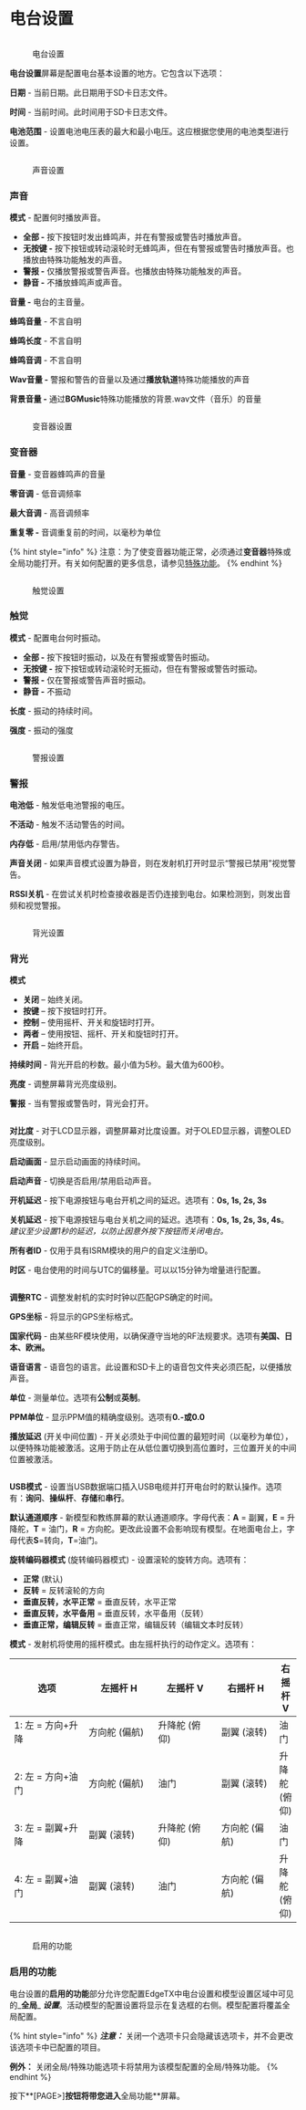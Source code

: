# 电台设置

<figure><img src="/.gitbook/assets/bwRadioSetup.png" alt=""><figcaption><p>电台设置</p></figcaption></figure>

**电台设置**屏幕是配置电台基本设置的地方。它包含以下选项：

**日期** - 当前日期。此日期用于SD卡日志文件。

**时间** - 当前时间。此时间用于SD卡日志文件。

**电池范围** - 设置电池电压表的最大和最小电压。这应根据您使用的电池类型进行设置。

<figure><img src="/.gitbook/assets/bwRadioSetup2.png" alt=""><figcaption><p>声音设置</p></figcaption></figure>

### **声音**

**模式** - 配置何时播放声音。

* **全部 -** 按下按钮时发出蜂鸣声，并在有警报或警告时播放声音。
* **无按键 -** 按下按钮或转动滚轮时无蜂鸣声，但在有警报或警告时播放声音。也播放由特殊功能触发的声音。
* **警报 -** 仅播放警报或警告声音。也播放由特殊功能触发的声音。
* **静音 -** 不播放蜂鸣声或声音。

**音量 -** 电台的主音量。

**蜂鸣音量** - 不言自明

**蜂鸣长度** - 不言自明

**蜂鸣音调** - 不言自明

**Wav音量 -** 警报和警告的音量以及通过**播放轨道**特殊功能播放的声音

**背景音量 -** 通过**BGMusic**特殊功能播放的背景.wav文件（音乐）的音量

<figure><img src="/.gitbook/assets/bwRadioSetup3 (1).png" alt=""><figcaption><p>变音器设置</p></figcaption></figure>

### **变音器**

**音量** - 变音器蜂鸣声的音量

**零音调** - 低音调频率

**最大音调** - 高音调频率

**重复零 -** 音调重复前的时间，以毫秒为单位

{% hint style="info" %}
注意：为了使变音器功能正常，必须通过**变音器**特殊或全局功能打开。有关如何配置的更多信息，请参见[特殊功能](../../color-radios/model-settings/special-functions.md)。
{% endhint %}

<figure><img src="/.gitbook/assets/bwRadioSetup4.png" alt=""><figcaption><p>触觉设置</p></figcaption></figure>

### 触觉

**模式** - 配置电台何时振动。

* **全部 -** 按下按钮时振动，以及在有警报或警告时振动。
* **无按键 -** 按下按钮或转动滚轮时无振动，但在有警报或警告时振动。
* **警报 -** 仅在警报或警告声音时振动。
* **静音 -** 不振动

**长度** - 振动的持续时间。

**强度** - 振动的强度

<figure><img src="/.gitbook/assets/bwRadioSetup5.png" alt=""><figcaption><p>警报设置</p></figcaption></figure>

### 警报

**电池低** - 触发低电池警报的电压。

**不活动** - 触发不活动警告的时间。

**内存低** - 启用/禁用低内存警告。

**声音关闭** - 如果声音模式设置为静音，则在发射机打开时显示“警报已禁用”视觉警告。

**RSSI关机** - 在尝试关机时检查接收器是否仍连接到电台。如果检测到，则发出音频和视觉警报。

<figure><img src="/.gitbook/assets/bwRadioSetup6.png" alt=""><figcaption><p>背光设置</p></figcaption></figure>

### 背光

**模式**

* **关闭** – 始终关闭。
* **按键** – 按下按钮时打开。
* **控制** – 使用摇杆、开关和旋钮时打开。
* **两者** – 使用按钮、摇杆、开关和旋钮时打开。
* **开启** – 始终开启。

**持续时间** - 背光开启的秒数。最小值为5秒。最大值为600秒。

**亮度** - 调整屏幕背光亮度级别。

**警报** - 当有警报或警告时，背光会打开。

<figure><img src="/.gitbook/assets/bwRadioSetup7.png" alt=""><figcaption></figcaption></figure>

**对比度** - 对于LCD显示器，调整屏幕对比度设置。对于OLED显示器，调整OLED亮度级别。

**启动画面** - 显示启动画面的持续时间。

**启动声音** - 切换是否启用/禁用启动声音。

**开机延迟** - 按下电源按钮与电台开机之间的延迟。选项有：**0s, 1s, 2s, 3s**

**关机延迟** - 按下电源按钮与电台关机之间的延迟。选项有：**0s, 1s, 2s, 3s, 4s**。_建议至少设置1秒的延迟，以防止因意外按下按钮而关闭电台。_

**所有者ID** - 仅用于具有ISRM模块的用户的自定义注册ID。

**时区** - 电台使用的时间与UTC的偏移量。可以以15分钟为增量进行配置。

<figure><img src="/.gitbook/assets/bwRadioSetup8.png" alt=""><figcaption></figcaption></figure>

**调整RTC** - 调整发射机的实时时钟以匹配GPS确定的时间。

**GPS坐标** - 将显示的GPS坐标格式。

**国家代码** - 由某些RF模块使用，以确保遵守当地的RF法规要求。选项有**美国、日本、欧洲。**

**语音语言** - 语音包的语言。此设置和SD卡上的语音包文件夹必须匹配，以便播放声音。

**单位** - 测量单位。选项有**公制**或**英制**。

**PPM单位** - 显示PPM值的精确度级别。选项有**0.-**或**0.0**

**播放延迟** (开关中间位置) - 开关必须处于中间位置的最短时间（以毫秒为单位），以便特殊功能被激活。这用于防止在从低位置切换到高位置时，三位置开关的中间位置被激活。

<figure><img src="/.gitbook/assets/bwRadioSetup9.png" alt=""><figcaption></figcaption></figure>

**USB模式** - 设置当USB数据端口插入USB电缆并打开电台时的默认操作。选项有：**询问**、**操纵杆**、**存储**和**串行**。

**默认通道顺序** - 新模型和教练屏幕的默认通道顺序。字母代表：**A** = 副翼，**E** = 升降舵，**T** = 油门，**R** = 方向舵。更改此设置不会影响现有模型。在地面电台上，字母代表**S**=转向，**T**=油门。

**旋转编码器模式** (旋转编码器模式) - 设置滚轮的旋转方向。选项有：

* **正常** (默认)
* **反转** = 反转滚轮的方向
* **垂直反转，水平正常** = 垂直反转，水平正常
* **垂直反转，水平备用** = 垂直反转，水平备用（反转）
* **垂直正常，编辑反转** = 垂直正常，编辑反转（编辑文本时反转）

**模式** - 发射机将使用的摇杆模式。由左摇杆执行的动作定义。选项有：

<table><thead><tr><th width="181">选项</th><th width="168">左摇杆 H</th><th width="149">左摇杆 V</th><th width="133">右摇杆 H</th><th>右摇杆 V</th></tr></thead><tbody><tr><td>1: 左 = 方向+升降 </td><td>方向舵 (偏航)</td><td>升降舵 (俯仰)</td><td>副翼 (滚转)</td><td>油门</td></tr><tr><td>2: 左 = 方向+油门</td><td>方向舵 (偏航)</td><td>油门</td><td>副翼 (滚转)</td><td>升降舵 (俯仰)</td></tr><tr><td>3: 左 = 副翼+升降</td><td>副翼 (滚转)</td><td>升降舵 (俯仰)</td><td>方向舵 (偏航)</td><td>油门</td></tr><tr><td>4: 左 = 副翼+油门</td><td>副翼 (滚转)</td><td>油门</td><td>方向舵 (偏航)</td><td>升降舵 (俯仰)</td></tr></tbody></table>

<figure><img src="/.gitbook/assets/bwEnabledFeatures.png" alt=""><figcaption><p>启用的功能</p></figcaption></figure>

### 启用的功能

电台设置的**启用的功能**部分允许您配置EdgeTX中电台设置和模型设置区域中可见的_**全局**_ _**设置**_。活动模型的配置设置将显示在复选框的右侧。模型配置将覆盖全局配置。

{% hint style="info" %}
_**注意：**_ 关闭一个选项卡只会隐藏该选项卡，并不会更改该选项卡中已配置的项目。

**例外：** 关闭全局/特殊功能选项卡将禁用为该模型配置的全局/特殊功能。
{% endhint %}

按下**\[PAGE>]**按钮将带您进入**全局功能**屏幕。